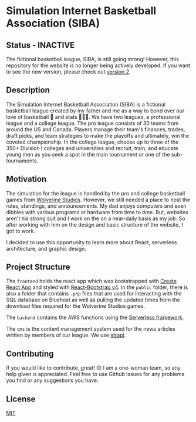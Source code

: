 # Simulation Internet Basketball Association (SIBA)

## Status - INACTIVE

The fictional basketball league, SIBA, is still going strong! However, this repository for the website is no longer being actively developed. If you want to see the new version, please check out [version 2](https://github.com/brittaniSavery/siba-league-site-v2).

## Description

The Simulation Internet Basketball Association (SIBA) is a fictional basketball league created by my father and me as a way to bond over our love of basketball 🏀 and stats 👩🏾‍🔬. We have two leagues, a professional league and a college league. The pro league consists of 30 teams from around the US and Canada. Players manage their team's finances, trades, draft picks, and team strategies to make the playoffs and ultimately, win the coveted championship. In the college league, choose up to three of the 350+ Division I colleges and universities and recruit, train, and educate young men as you seek a spot in the main tournament or one of the sub-tournaments.

## Motivation

The simulation for the league is handled by the pro and college basketball games from [Wolverine Studios](https://www.wolverinestudios.com/). However, we still needed a place to host the rules, standings, and announcements. My dad enjoys computers and even dibbles with various programs or hardware from time to time. But, websites aren't his strong suit and I work on the on a near-daily basis as my job. So after working with him on the design and basic structure of the website, I got to work.

I decided to use this opportunity to learn more about React, serverless architecture, and graphic design.

## Project Structure

The `frontend` holds the react app which was bootstrapped with [Create React App](https://github.com/facebook/create-react-app) and styled with [React-Bootstrap v4](https://getbootstrap.com/docs/4.6/getting-started/introduction/). In the `public` folder, there is also a folder that contains `.php` files that are used for interacting with the SQL database on Bluehost as well as pulling the updated times from the download files required for the Wolverine Studios games.

The `backend` contains the AWS functions using the [Serverless framework](https://www.serverless.com/).

The `cms` is the content management system used for the news articles written by members of our league. We use [strapi](http://strapi.io/).

## Contributing

If you would like to contribute, great! 😊 I am a one-woman team, so any help given is appreciated. Feel free to use Github Issues for any problems you find or any suggestions you have.

## License

[MIT](https://choosealicense.com/licenses/mit/)

